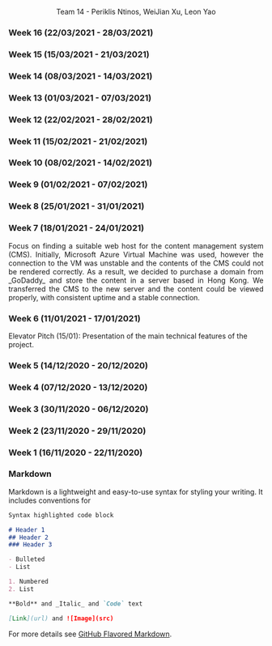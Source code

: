 <p style = "text-align: center;">Team 14 - Periklis Ntinos, WeiJian Xu, Leon Yao</p>



### Week 16 (22/03/2021 - 28/03/2021)

### Week 15 (15/03/2021 - 21/03/2021)

### Week 14 (08/03/2021 - 14/03/2021)

### Week 13 (01/03/2021 - 07/03/2021)

### Week 12 (22/02/2021 - 28/02/2021)

### Week 11 (15/02/2021 - 21/02/2021)

### Week 10 (08/02/2021 - 14/02/2021)

### Week 9 (01/02/2021 - 07/02/2021)

### Week 8 (25/01/2021 - 31/01/2021)

### Week 7 (18/01/2021 - 24/01/2021)
<p style = "text-align: justify">
Focus on finding a suitable web host for the content management system (CMS). Initially, Microsoft Azure Virtual Machine was used, 
however the connection to the VM was unstable and the contents of the CMS could not be rendered correctly. As a result, we decided 
to purchase a domain from _GoDaddy_ and store the content in a server based in Hong Kong. We transferred the CMS to the new server 
and the content could be viewed properly, with consistent uptime and a stable connection.
</p>

### Week 6 (11/01/2021 - 17/01/2021)
Elevator Pitch (15/01): Presentation of the main technical features of the project.


### Week 5 (14/12/2020 - 20/12/2020)

### Week 4 (07/12/2020 - 13/12/2020)

### Week 3 (30/11/2020 - 06/12/2020)

### Week 2 (23/11/2020 - 29/11/2020)

### Week 1 (16/11/2020 - 22/11/2020)

### Markdown

Markdown is a lightweight and easy-to-use syntax for styling your writing. It includes conventions for

```markdown
Syntax highlighted code block

# Header 1
## Header 2
### Header 3

- Bulleted
- List

1. Numbered
2. List

**Bold** and _Italic_ and `Code` text

[Link](url) and ![Image](src)
```

For more details see [GitHub Flavored Markdown](https://guides.github.com/features/mastering-markdown/).
